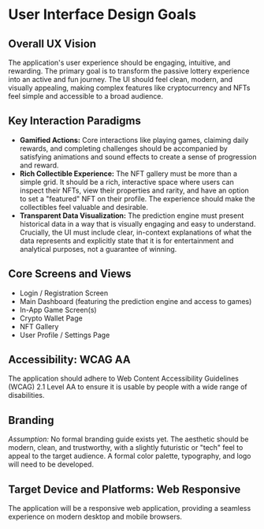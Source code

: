 # User Interface Design Goals

## Overall UX Vision

The application's user experience should be engaging, intuitive, and rewarding. The primary goal is to transform the passive lottery experience into an active and fun journey. The UI should feel clean, modern, and visually appealing, making complex features like cryptocurrency and NFTs feel simple and accessible to a broad audience.

## Key Interaction Paradigms

-   **Gamified Actions:** Core interactions like playing games, claiming daily rewards, and completing challenges should be accompanied by satisfying animations and sound effects to create a sense of progression and reward.
-   **Rich Collectible Experience:** The NFT gallery must be more than a simple grid. It should be a rich, interactive space where users can inspect their NFTs, view their properties and rarity, and have an option to set a "featured" NFT on their profile. The experience should make the collectibles feel valuable and desirable.
-   **Transparent Data Visualization:** The prediction engine must present historical data in a way that is visually engaging and easy to understand. Crucially, the UI must include clear, in-context explanations of what the data represents and explicitly state that it is for entertainment and analytical purposes, not a guarantee of winning.

## Core Screens and Views

-   Login / Registration Screen
-   Main Dashboard (featuring the prediction engine and access to games)
-   In-App Game Screen(s)
-   Crypto Wallet Page
-   NFT Gallery
-   User Profile / Settings Page

## Accessibility: WCAG AA

The application should adhere to Web Content Accessibility Guidelines (WCAG) 2.1 Level AA to ensure it is usable by people with a wide range of disabilities.

## Branding

*Assumption:* No formal branding guide exists yet. The aesthetic should be modern, clean, and trustworthy, with a slightly futuristic or "tech" feel to appeal to the target audience. A formal color palette, typography, and logo will need to be developed.

## Target Device and Platforms: Web Responsive

The application will be a responsive web application, providing a seamless experience on modern desktop and mobile browsers.
